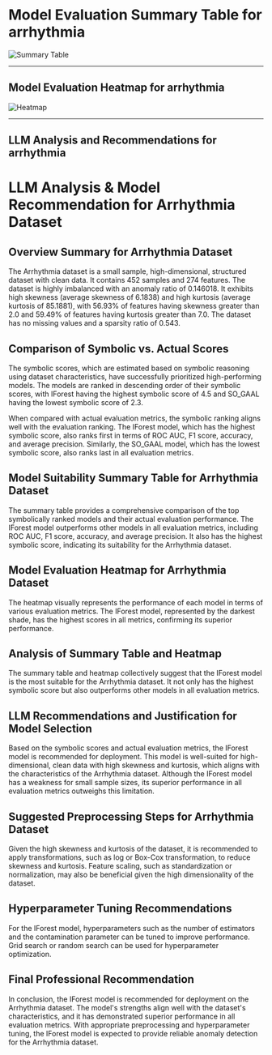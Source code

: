 # Model Evaluation Summary Table for arrhythmia

![Summary Table](file:////home/exouser/Downloads/UofACPCode/outputs/llm_outputs/arrhythmia_summary_table.png)

---

## Model Evaluation Heatmap for arrhythmia

![Heatmap](file:////home/exouser/Downloads/UofACPCode/outputs/llm_outputs/arrhythmia_rank_heatmap_sorted.png)

---

## LLM Analysis and Recommendations for arrhythmia

# LLM Analysis & Model Recommendation for Arrhythmia Dataset

## Overview Summary for Arrhythmia Dataset

The Arrhythmia dataset is a small sample, high-dimensional, structured dataset with clean data. It contains 452 samples and 274 features. The dataset is highly imbalanced with an anomaly ratio of 0.146018. It exhibits high skewness (average skewness of 6.1838) and high kurtosis (average kurtosis of 85.1881), with 56.93% of features having skewness greater than 2.0 and 59.49% of features having kurtosis greater than 7.0. The dataset has no missing values and a sparsity ratio of 0.543.

## Comparison of Symbolic vs. Actual Scores

The symbolic scores, which are estimated based on symbolic reasoning using dataset characteristics, have successfully prioritized high-performing models. The models are ranked in descending order of their symbolic scores, with IForest having the highest symbolic score of 4.5 and SO_GAAL having the lowest symbolic score of 2.3. 

When compared with actual evaluation metrics, the symbolic ranking aligns well with the evaluation ranking. The IForest model, which has the highest symbolic score, also ranks first in terms of ROC AUC, F1 score, accuracy, and average precision. Similarly, the SO_GAAL model, which has the lowest symbolic score, also ranks last in all evaluation metrics.

## Model Suitability Summary Table for Arrhythmia Dataset

The summary table provides a comprehensive comparison of the top symbolically ranked models and their actual evaluation performance. The IForest model outperforms other models in all evaluation metrics, including ROC AUC, F1 score, accuracy, and average precision. It also has the highest symbolic score, indicating its suitability for the Arrhythmia dataset.

## Model Evaluation Heatmap for Arrhythmia Dataset

The heatmap visually represents the performance of each model in terms of various evaluation metrics. The IForest model, represented by the darkest shade, has the highest scores in all metrics, confirming its superior performance.

## Analysis of Summary Table and Heatmap

The summary table and heatmap collectively suggest that the IForest model is the most suitable for the Arrhythmia dataset. It not only has the highest symbolic score but also outperforms other models in all evaluation metrics.

## LLM Recommendations and Justification for Model Selection

Based on the symbolic scores and actual evaluation metrics, the IForest model is recommended for deployment. This model is well-suited for high-dimensional, clean data with high skewness and kurtosis, which aligns with the characteristics of the Arrhythmia dataset. Although the IForest model has a weakness for small sample sizes, its superior performance in all evaluation metrics outweighs this limitation.

## Suggested Preprocessing Steps for Arrhythmia Dataset

Given the high skewness and kurtosis of the dataset, it is recommended to apply transformations, such as log or Box-Cox transformation, to reduce skewness and kurtosis. Feature scaling, such as standardization or normalization, may also be beneficial given the high dimensionality of the dataset.

## Hyperparameter Tuning Recommendations

For the IForest model, hyperparameters such as the number of estimators and the contamination parameter can be tuned to improve performance. Grid search or random search can be used for hyperparameter optimization.

## Final Professional Recommendation

In conclusion, the IForest model is recommended for deployment on the Arrhythmia dataset. The model's strengths align well with the dataset's characteristics, and it has demonstrated superior performance in all evaluation metrics. With appropriate preprocessing and hyperparameter tuning, the IForest model is expected to provide reliable anomaly detection for the Arrhythmia dataset.
